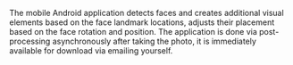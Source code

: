 The mobile Android application detects faces and creates additional visual elements based on the face landmark locations, adjusts their placement based on the face rotation and position. The application is done via post-processing asynchronously after taking the photo, it is immediately available for download via emailing yourself.
